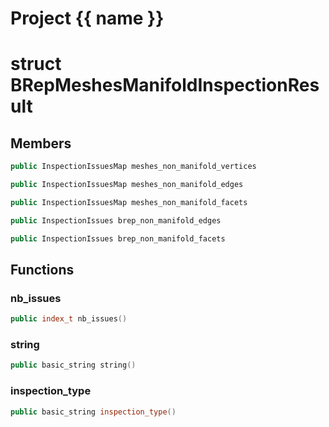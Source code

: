 <script setup>
import {useRoute} from 'vitepress'
const {path} = useRoute()
const tokens = path.split('/')
const words = tokens[2].split('-');
for (let i = 0; i < words.length; i++) {
    words[i] = words[i].charAt(0).toUpperCase() + words[i].slice(1);
    words[i] = words[i].replace('geode', 'Geode')
}
const name = words.join('-');
</script>
# Project {{ name }}

# struct BRepMeshesManifoldInspectionResult


## Members

```cpp
public InspectionIssuesMap meshes_non_manifold_vertices

```

```cpp
public InspectionIssuesMap meshes_non_manifold_edges

```

```cpp
public InspectionIssuesMap meshes_non_manifold_facets

```

```cpp
public InspectionIssues brep_non_manifold_edges

```

```cpp
public InspectionIssues brep_non_manifold_facets

```



## Functions

### nb_issues

```cpp
public index_t nb_issues()
```


### string

```cpp
public basic_string string()
```


### inspection_type

```cpp
public basic_string inspection_type()
```




